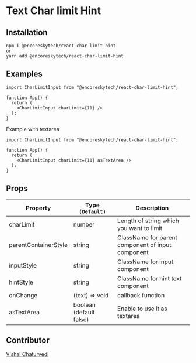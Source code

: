 # Text Char limit Hint

## Installation

```
npm i @encoreskytech/react-char-limit-hint
or
yarn add @encoreskytech/react-char-limit-hint
```

## Examples

```
import CharLimitInput from "@encoreskytech/react-char-limit-hint";

function App() {
  return (
    <CharLimitInput charLimit={11} />
  );
}
```

Example with textarea
```
import CharLimitInput from "@encoreskytech/react-char-limit-hint";

function App() {
  return (
    <CharLimitInput charLimit={11} asTextArea />
  );
}
```

## Props

| Property                 | Type `(Default)`                                                   | Description                                                                                                             |
| ------------------------ | ------------------------------------------------------------------ | ----------------------------------------------------------------------------------------------------------------------- |
| charLimit              | number                                                     | Length of string which you want to limit                                             |
| parentContainerStyle | string                                                     | ClassName for parent component of input component                                              |
| inputStyle | string                                                     | ClassName for input component                                              |
| hintStyle | string                                                     | ClassName for hint text component                                              |
| onChange               | (text) => void                      | callback function 
| asTextArea           | boolean (default false) | Enable to use it as textarea

## Contributor
[Vishal Chaturvedi](https://github.com/vishai12345)
